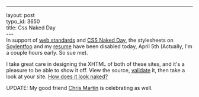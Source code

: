 ------------------------------------------------------------------------

layout: post\
typo\_id: 3650\
title: Css Naked Day\
---\
In support of [web standards](http://www.webstandards.org/) and [CSS
Naked Day](http://naked.dustindiaz.com/), the stylesheets on
[Soylentfoo](http://soylentfoo.jnewland.com/) and my
[resume](http://resume.jnewland.com/) have been disabled today, April
5th (Actually, I'm a couple hours early. So sue me).

I take great care in designing the XHTML of both of these sites, and
it's a pleasure to be able to show it off. View the source,
[validate](http://validator.w3.org/check?uri=http%3A%2F%2Fsoylentfoo.jnewland.com%2F)
it, then take a look at your site. [How does it look
naked?](http://simonwillison.net/2002/Sep/11/disableCSSBookmarklet/)

UPDATE: My good friend [Chris Martin](http://cjmart.in/) is celebrating
as well.
